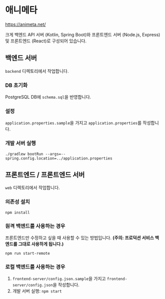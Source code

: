 # 애니메타

https://animeta.net/

크게 백엔드 API 서버 (Kotlin, Spring Boot)와 프론트엔드 서버 (Node.js, Express) 및 프론트엔드 (React)로 구성되어 있습니다.


## 백엔드 서버

`backend` 디렉토리에서 작업합니다.

### DB 초기화

PostgreSQL DB에 `schema.sql`을 반영합니다.

### 설정

`application.properties.sample`을 가지고 `application.properties`를 작성합니다.

### 개발 서버 실행

    ./gradlew bootRun --args=--spring.config.location=../application.properties


## 프론트엔드 / 프론트엔드 서버

`web` 디렉토리에서 작업합니다.

### 의존성 설치

    npm install

### 원격 백엔드를 사용하는 경우

프론트엔드만 수정하고 싶을 때 사용할 수 있는 방법입니다. **(주의: 프로덕션 서비스 백엔드를 그대로 사용하게 됩니다.)**

    npm run start-remote

### 로컬 백엔드를 사용하는 경우

1. `frontend-server/config.json.sample`을 가지고 `frontend-server/config.json`을 작성합니다.
2. 개발 서버 실행: `npm start`
